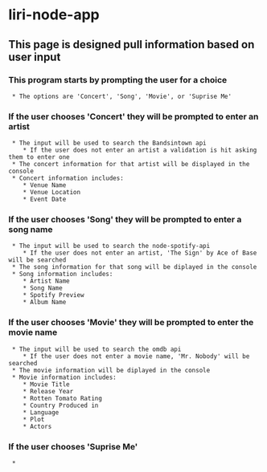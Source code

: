 # liri-node-app

## **This page is designed pull information based on user input**

### **This program starts by prompting the user for a choice**
     * The options are 'Concert', 'Song', 'Movie', or 'Suprise Me'
### **If the user chooses 'Concert' they will be prompted to enter an artist**
     * The input will be used to search the Bandsintown api
        * If the user does not enter an artist a validation is hit asking them to enter one
     * The concert information for that artist will be displayed in the console
     * Concert information includes:
        * Venue Name
        * Venue Location
        * Event Date
### **If the user chooses 'Song' they will be prompted to enter a song name**
     * The input will be used to search the node-spotify-api
        * If the user does not enter an artist, 'The Sign' by Ace of Base will be searched
     * The song information for that song will be diplayed in the console
     * Song information includes:
        * Artist Name
        * Song Name
        * Spotify Preview
        * Album Name
### **If the user chooses 'Movie' they will be prompted to enter the movie name**
     * The input will be used to search the omdb api
        * If the user does not enter a movie name, 'Mr. Nobody' will be searched
     * The movie information will be diplayed in the console
     * Movie information includes:
        * Movie Title
        * Release Year
        * Rotten Tomato Rating
        * Country Produced in
        * Language
        * Plot
        * Actors
### **If the user chooses 'Suprise Me'**
     * 
